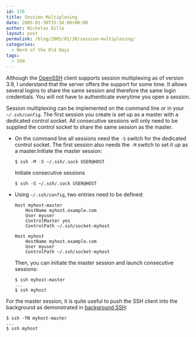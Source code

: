 ```yaml
---
id: 176
title: Session Multiplexing
date: 2005-01-30T15:34:00+00:00
author: Nicholas Dille
layout: post
permalink: /blog/2005/01/30/session-multiplexing/
categories:
  - Nerd of the Old Days
tags:
  - SSH
---
```

Although the [OpenSSH](http://www.openssh.org) client supports session multiplexing as of version 3.9, I understand that the server offers the support for some time. It allows several logins to share the same session and therefore the same login credentials. You will not have to authenticate everytime you open a session.<!--more-->

Session multiplexing can be implemented on the command line or in your `~/.ssh/config`. The first session you create is set up as a master with a dedicated control socket. All consecutive sessions will only need to be supplied the control socket to share the same session as the master.

* On the command line all sessions need the `-S` switch for the dedicated control socket. The first session also needs the `-M` switch to set it up as a master.Initiate the master session:

  `$ ssh -M -S ~/.ssh/.sock USER@HOST`

  Initiate consecutive sessions

  `$ ssh -S ~/.ssh/.sock USER@HOST`

* Using `~/.ssh/config`, two entries need to be defined:

  ```
  Host myhost-master
      HostName myhost.example.com
      User myuser
      ControlMaster yes
      ControlPath ~/.ssh/socket-myhost

  Host myhost
      HostName myhost.example.com
      User myuser
      ControlPath ~/.ssh/socket-myhost
  ```

  Then, you can initiate the master session and launch consecutive sessions:

  ```
  $ ssh myhost-master
  ...
  $ ssh myhost
  ```

For the master session, it is quite useful to push the SSH client into the background as demonstrated in [background SSH](/blog/2004/03/24/background-ssh/):

```
$ ssh -fN myhost-master
...
$ ssh myhost
```